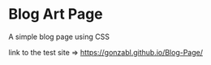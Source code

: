 # Blog Art Page
A simple blog page using CSS

link to the test site  => https://gonzabl.github.io/Blog-Page/
